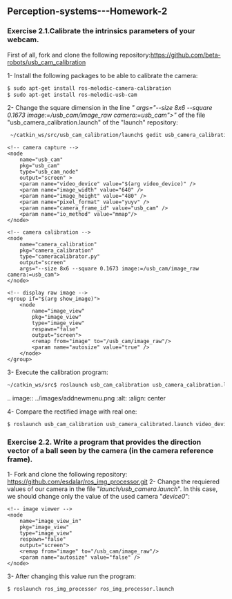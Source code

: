 ## Perception-systems---Homework-2

### Exercise 2.1.Calibrate the intrinsics parameters of your webcam.

First of all, fork and clone the following repository:https://github.com/beta-robots/usb_cam_calibration

1- Install the following packages to be able to calibrate the camera:

```sh
$ sudo apt-get install ros-melodic-camera-calibration
$ sudo apt-get install ros-melodic-usb-cam
```

2- Change the square dimension in the line *"	args="--size 8x6 --square 0.1673 image:=/usb_cam/image_raw camera:=usb_cam">"* of the file "usb_camera_calibration.launch" of the "launch" repository:


```sh
 ~/catkin_ws/src/usb_cam_calibration/launch$ gedit usb_camera_calibration.launch
```

 
 <launch>
	<!-- User arguments -->
	<arg name="video_device"  default="/dev/video0" />
	<arg name="show_image"  default="false" />

	<!-- camera capture -->
	<node
		name="usb_cam"
		pkg="usb_cam"
		type="usb_cam_node"
		output="screen" >
		<param name="video_device" value="$(arg video_device)" />
		<param name="image_width" value="640" />
		<param name="image_height" value="480" />
		<param name="pixel_format" value="yuyv" />
		<param name="camera_frame_id" value="usb_cam" />
		<param name="io_method" value="mmap"/>
	</node>

	<!-- camera calibration -->
	<node
		name="camera_calibration"
		pkg="camera_calibration"
		type="cameracalibrator.py"
		output="screen"
		args="--size 8x6 --square 0.1673 image:=/usb_cam/image_raw camera:=usb_cam">
	</node>

	<!-- display raw image -->
	<group if="$(arg show_image)">
		<node
			name="image_view"
			pkg="image_view"
			type="image_view"
			respawn="false"
			output="screen">
			<remap from="image" to="/usb_cam/image_raw"/>
			<param name="autosize" value="true" />
		</node>
	</group>

</launch>

3- Execute the calibration program:

```sh
~/catkin_ws/src$ roslaunch usb_cam_calibration usb_camera_calibration.launch video_device:="/dev/video0"
```

.. image:: ../images/addnewmenu.png
  :alt:
  :align: center

4- Compare the rectified image with real one:


```sh
$ roslaunch usb_cam_calibration usb_camera_calibrated.launch video_device:="/dev/video0"
```

### Exercise 2.2. Write a program that provides the direction vector of a ball seen by the camera (in the camera reference frame). 

1- Fork and clone the following repository: https://github.com/esdalar/ros_img_processor.git
2- Change the requiered values of our camera in the file "*launch/usb_camera.launch*". In this case, we should change only the value of the used camera "*device0*":

<launch>
	<!-- Launch usb camera-->
	<!-- See parameter definition at http://wiki.ros.org/usb_cam -->
    <node name="usb_cam" pkg="usb_cam" type="usb_cam_node" output="screen" >
        <param name="video_device" value="/dev/video0" />
        <param name="image_width" value="640" />
        <param name="image_height" value="480" />
        <param name="pixel_format" value="yuyv" />
        <param name="camera_frame_id" value="usb_cam" />
        <param name="io_method" value="mmap"/>
    </node>

	<!-- image viewer -->
    <node
        name="image_view_in"
        pkg="image_view"
        type="image_view"
        respawn="false"
        output="screen">
        <remap from="image" to="/usb_cam/image_raw"/>
        <param name="autosize" value="false" />
    </node>

</launch>

3- After changing this value run the program:

```sh
$ roslaunch ros_img_processor ros_img_processor.launch
```


